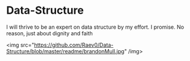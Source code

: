 # Data-Structure
I will thrive to be an expert on data structure by my effort. I promise. No reason, just about dignity and faith

<img src="https://github.com/Raev0/Data-Structure/blob/master/readme/brandonMull.jpg" /img>
